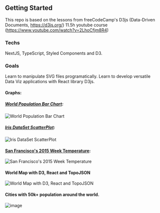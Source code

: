 ## Getting Started

This repo is based on the lessons from freeCodeCamp's D3js (Data-Driven Documents, https://d3js.org/) 11.5h youtube course (https://www.youtube.com/watch?v=2LhoCfjm8R4)

### Techs

NextJS, TypeScript, Styled Components and D3.

### Goals

Learn to manipulate SVG files programatically.
Learn to develop versatile Data Viz applications with React library D3js.


#### Graphs:
##### [World Population Bar Chart](https://gist.githubusercontent.com/Psychobellic/5ce889f0e43d5cb46bd5f3695f2177bc/raw/UN_Population_2019.csv): 
![World Population Bar Chart](https://user-images.githubusercontent.com/43976069/152383542-0763f394-b680-461a-893e-609195d7cc88.png)

##### [Iris DataSet ScatterPlot](https://gist.githubusercontent.com/Psychobellic/b6e4c1f7a902e40aea322eb4f20270d1/raw/iris.csv): 
![Iris DataSet ScatterPlot](https://user-images.githubusercontent.com/43976069/152539469-f1fcb6cb-33a0-4524-9ab4-38390c532e24.png)

#### [San Francisco's 2015 Week Temperature](https://gist.githubusercontent.com/Psychobellic/f2410a60233fc28cc67456dd1402ddb0/raw/week_temperature_sf.csv):
![San Francisco's 2015 Week Temperature](https://user-images.githubusercontent.com/43976069/152638767-8221f997-e45f-4587-b947-33deb6b9be0d.png)

#### World Map with D3, React and TopoJSON
![World Map with D3, React and TopoJSON](https://user-images.githubusercontent.com/43976069/152642435-d2c345b1-dc2e-4887-99e2-99cb1d06a5d5.png)

#### Cities with 50k+ population around the world.
![image](https://user-images.githubusercontent.com/43976069/153246653-0081131b-cd63-4afa-9bc1-38f1783dde7f.png)

